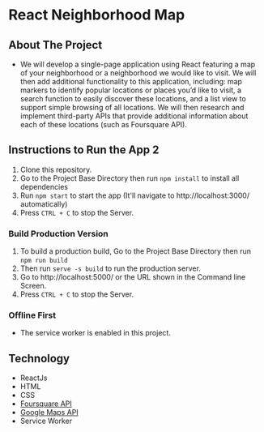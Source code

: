 # React Neighborhood Map

## About The Project
* We will develop a single-page application using React featuring a map of your neighborhood or a neighborhood we would like to visit. We will then add additional functionality to this application, including: map markers to identify popular locations or places you’d like to visit, a search function to easily discover these locations, and a list view to support simple browsing of all locations. We will then research and implement third-party APIs that provide additional information about each of these locations (such as Foursquare API).

## Instructions to Run the App 2

1. Clone this repository.
2. Go to the Project Base Directory then run `npm install` to install all dependencies
3. Run `npm start` to start the app (It'll navigate to http://localhost:3000/ automatically)
4. Press `CTRL + C` to stop the Server.

### Build Production Version

1. To build a production build, Go to the Project Base Directory then run `npm run build`
2. Then run `serve -s build` to run the production server.
3. Go to http://localhost:5000/ or the URL shown in the Command line Screen.
4. Press `CTRL + C` to stop the Server.

### Offline First
- The service worker is enabled in this project.

## Technology
- ReactJs
- HTML
- CSS
- <a href="https://developer.foursquare.com/">Foursquare API</a>
- <a href="https://developers.google.com/maps/documentation/">Google Maps API</a>
- Service Worker

